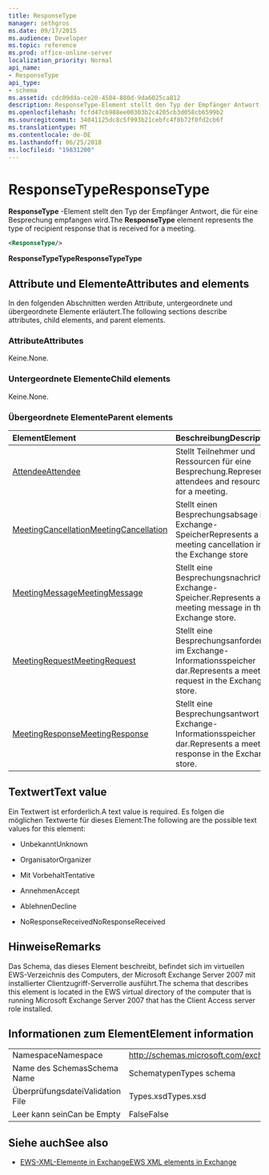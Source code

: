 ```yaml
---
title: ResponseType
manager: sethgros
ms.date: 09/17/2015
ms.audience: Developer
ms.topic: reference
ms.prod: office-online-server
localization_priority: Normal
api_name:
- ResponseType
api_type:
- schema
ms.assetid: cdc09dda-ce20-4504-880d-9da6025ca812
description: ResponseType-Element stellt den Typ der Empfänger Antwort, die für eine Besprechung empfangen wird.
ms.openlocfilehash: fcfd47cb988ee00303b2c4205cb3d058cb6599b2
ms.sourcegitcommit: 34041125dc8c5f993b21cebfc4f8b72f0fd2cb6f
ms.translationtype: MT
ms.contentlocale: de-DE
ms.lasthandoff: 06/25/2018
ms.locfileid: "19831200"
---
```

# <a name="responsetype"></a><span data-ttu-id="c5b86-103">ResponseType</span><span class="sxs-lookup"><span data-stu-id="c5b86-103">ResponseType</span></span>

<span data-ttu-id="c5b86-104">**ResponseType** -Element stellt den Typ der Empfänger Antwort, die für eine Besprechung empfangen wird.</span><span class="sxs-lookup"><span data-stu-id="c5b86-104">The **ResponseType** element represents the type of recipient response that is received for a meeting.</span></span> 
  
```xml
<ResponseType/>
```

 <span data-ttu-id="c5b86-105">**ResponseTypeType**</span><span class="sxs-lookup"><span data-stu-id="c5b86-105">**ResponseTypeType**</span></span>
## <a name="attributes-and-elements"></a><span data-ttu-id="c5b86-106">Attribute und Elemente</span><span class="sxs-lookup"><span data-stu-id="c5b86-106">Attributes and elements</span></span>

<span data-ttu-id="c5b86-107">In den folgenden Abschnitten werden Attribute, untergeordnete und übergeordnete Elemente erläutert.</span><span class="sxs-lookup"><span data-stu-id="c5b86-107">The following sections describe attributes, child elements, and parent elements.</span></span>
  
### <a name="attributes"></a><span data-ttu-id="c5b86-108">Attribute</span><span class="sxs-lookup"><span data-stu-id="c5b86-108">Attributes</span></span>

<span data-ttu-id="c5b86-109">Keine.</span><span class="sxs-lookup"><span data-stu-id="c5b86-109">None.</span></span>
  
### <a name="child-elements"></a><span data-ttu-id="c5b86-110">Untergeordnete Elemente</span><span class="sxs-lookup"><span data-stu-id="c5b86-110">Child elements</span></span>

<span data-ttu-id="c5b86-111">Keine.</span><span class="sxs-lookup"><span data-stu-id="c5b86-111">None.</span></span>
  
### <a name="parent-elements"></a><span data-ttu-id="c5b86-112">Übergeordnete Elemente</span><span class="sxs-lookup"><span data-stu-id="c5b86-112">Parent elements</span></span>

|<span data-ttu-id="c5b86-113">**Element**</span><span class="sxs-lookup"><span data-stu-id="c5b86-113">**Element**</span></span>|<span data-ttu-id="c5b86-114">**Beschreibung**</span><span class="sxs-lookup"><span data-stu-id="c5b86-114">**Description**</span></span>|
|:-----|:-----|
|[<span data-ttu-id="c5b86-115">Attendee</span><span class="sxs-lookup"><span data-stu-id="c5b86-115">Attendee</span></span>](attendee.md) <br/> |<span data-ttu-id="c5b86-116">Stellt Teilnehmer und Ressourcen für eine Besprechung.</span><span class="sxs-lookup"><span data-stu-id="c5b86-116">Represents attendees and resources for a meeting.</span></span>  <br/> |
|[<span data-ttu-id="c5b86-117">MeetingCancellation</span><span class="sxs-lookup"><span data-stu-id="c5b86-117">MeetingCancellation</span></span>](meetingcancellation.md) <br/> |<span data-ttu-id="c5b86-118">Stellt einen Besprechungsabsage im Exchange-Speicher</span><span class="sxs-lookup"><span data-stu-id="c5b86-118">Represents a meeting cancellation in the Exchange store</span></span>  <br/> |
|[<span data-ttu-id="c5b86-119">MeetingMessage</span><span class="sxs-lookup"><span data-stu-id="c5b86-119">MeetingMessage</span></span>](meetingmessage.md) <br/> |<span data-ttu-id="c5b86-120">Stellt eine Besprechungsnachricht im Exchange-Speicher.</span><span class="sxs-lookup"><span data-stu-id="c5b86-120">Represents a meeting message in the Exchange store.</span></span>  <br/> |
|[<span data-ttu-id="c5b86-121">MeetingRequest</span><span class="sxs-lookup"><span data-stu-id="c5b86-121">MeetingRequest</span></span>](meetingrequest.md) <br/> |<span data-ttu-id="c5b86-122">Stellt eine Besprechungsanforderung im Exchange-Informationsspeicher dar.</span><span class="sxs-lookup"><span data-stu-id="c5b86-122">Represents a meeting request in the Exchange store.</span></span>  <br/> |
|[<span data-ttu-id="c5b86-123">MeetingResponse</span><span class="sxs-lookup"><span data-stu-id="c5b86-123">MeetingResponse</span></span>](meetingresponse.md) <br/> |<span data-ttu-id="c5b86-124">Stellt eine Besprechungsantwort im Exchange-Informationsspeicher dar.</span><span class="sxs-lookup"><span data-stu-id="c5b86-124">Represents a meeting response in the Exchange store.</span></span>  <br/> |
   
## <a name="text-value"></a><span data-ttu-id="c5b86-125">Textwert</span><span class="sxs-lookup"><span data-stu-id="c5b86-125">Text value</span></span>

<span data-ttu-id="c5b86-126">Ein Textwert ist erforderlich.</span><span class="sxs-lookup"><span data-stu-id="c5b86-126">A text value is required.</span></span> <span data-ttu-id="c5b86-127">Es folgen die möglichen Textwerte für dieses Element:</span><span class="sxs-lookup"><span data-stu-id="c5b86-127">The following are the possible text values for this element:</span></span>
  
- <span data-ttu-id="c5b86-128">Unbekannt</span><span class="sxs-lookup"><span data-stu-id="c5b86-128">Unknown</span></span>
    
- <span data-ttu-id="c5b86-129">Organisator</span><span class="sxs-lookup"><span data-stu-id="c5b86-129">Organizer</span></span>
    
- <span data-ttu-id="c5b86-130">Mit Vorbehalt</span><span class="sxs-lookup"><span data-stu-id="c5b86-130">Tentative</span></span>
    
- <span data-ttu-id="c5b86-131">Annehmen</span><span class="sxs-lookup"><span data-stu-id="c5b86-131">Accept</span></span>
    
- <span data-ttu-id="c5b86-132">Ablehnen</span><span class="sxs-lookup"><span data-stu-id="c5b86-132">Decline</span></span>
    
- <span data-ttu-id="c5b86-133">NoResponseReceived</span><span class="sxs-lookup"><span data-stu-id="c5b86-133">NoResponseReceived</span></span>
    
## <a name="remarks"></a><span data-ttu-id="c5b86-134">Hinweise</span><span class="sxs-lookup"><span data-stu-id="c5b86-134">Remarks</span></span>

<span data-ttu-id="c5b86-135">Das Schema, das dieses Element beschreibt, befindet sich im virtuellen EWS-Verzeichnis des Computers, der Microsoft Exchange Server 2007 mit installierter Clientzugriff-Serverrolle ausführt.</span><span class="sxs-lookup"><span data-stu-id="c5b86-135">The schema that describes this element is located in the EWS virtual directory of the computer that is running Microsoft Exchange Server 2007 that has the Client Access server role installed.</span></span>
  
## <a name="element-information"></a><span data-ttu-id="c5b86-136">Informationen zum Element</span><span class="sxs-lookup"><span data-stu-id="c5b86-136">Element information</span></span>

|||
|:-----|:-----|
|<span data-ttu-id="c5b86-137">Namespace</span><span class="sxs-lookup"><span data-stu-id="c5b86-137">Namespace</span></span>  <br/> |http://schemas.microsoft.com/exchange/services/2006/types  <br/> |
|<span data-ttu-id="c5b86-138">Name des Schemas</span><span class="sxs-lookup"><span data-stu-id="c5b86-138">Schema Name</span></span>  <br/> |<span data-ttu-id="c5b86-139">Schematypen</span><span class="sxs-lookup"><span data-stu-id="c5b86-139">Types schema</span></span>  <br/> |
|<span data-ttu-id="c5b86-140">Überprüfungsdatei</span><span class="sxs-lookup"><span data-stu-id="c5b86-140">Validation File</span></span>  <br/> |<span data-ttu-id="c5b86-141">Types.xsd</span><span class="sxs-lookup"><span data-stu-id="c5b86-141">Types.xsd</span></span>  <br/> |
|<span data-ttu-id="c5b86-142">Leer kann sein</span><span class="sxs-lookup"><span data-stu-id="c5b86-142">Can be Empty</span></span>  <br/> |<span data-ttu-id="c5b86-143">False</span><span class="sxs-lookup"><span data-stu-id="c5b86-143">False</span></span>  <br/> |
   
## <a name="see-also"></a><span data-ttu-id="c5b86-144">Siehe auch</span><span class="sxs-lookup"><span data-stu-id="c5b86-144">See also</span></span>



- [<span data-ttu-id="c5b86-145">EWS-XML-Elemente in Exchange</span><span class="sxs-lookup"><span data-stu-id="c5b86-145">EWS XML elements in Exchange</span></span>](ews-xml-elements-in-exchange.md)

